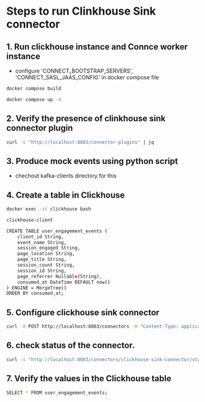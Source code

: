 # Steps to run Clinkhouse Sink connector 

## 1. Run clickhouse instance and Connce worker instance
* configure 'CONNECT_BOOTSTRAP_SERVERS', 'CONNECT_SASL_JAAS_CONFIG' in docker compose file

```bash
docker compose build
```

```bash
docker compose up -d
```

## 2. Verify the presence of clinkhouse sink connector plugin 

```bash
curl -s "http://localhost:8083/connector-plugins" | jq
```

## 3. Produce mock events using python script

* chechout kafka-clients directory for this 

## 4. Create a table in Clickhouse 

```bash
docker exec -it clickhouse bash
```

```bash
clickhouse-client
```

```bash
CREATE TABLE user_engagement_events (
    client_id String,
    event_name String,
    session_engaged String,
    page_location String,
    page_title String,
    session_count String,
    session_id String,
    page_referrer Nullable(String),
    consumed_at DateTime DEFAULT now()
) ENGINE = MergeTree()
ORDER BY consumed_at;
```

## 5. Configure clickhouse sink connector 

```bash
curl -X POST http://localhost:8083/connectors -H "Content-Type: application/json" -d @connector-config.json
```

## 6. check status of the connector. 

```bash
curl -s "http://localhost:8083/connectors/clickhouse-sink-connector/status" | jq
```

## 7. Verify the values in the Clickhouse table

```bash
SELECT * FROM user_engagement_events;
```